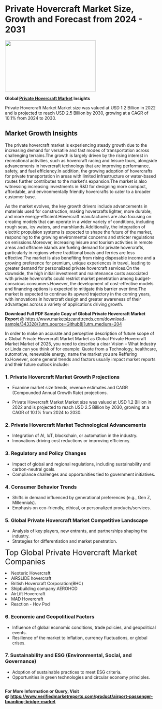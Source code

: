 <H1>Private Hovercraft Market Size, Growth and Forecast from 2024 - 2031</H1><img class="aligncenter size-medium wp-image-584254" src="https://thirdeyenews.in/wp-content/uploads/2024/09/Global-Market-Research-300x168.jpeg" alt="" width="300" height="168" /><p><strong>Global&nbsp;<a href="https://www.marketsizeandtrends.com/download-sample/343328/?utm_source=Github8j?utm_medium=204">Private Hovercraft Market</a> Insights</strong></p><p>Private Hovercraft Market Market size was valued at USD 1.2 Billion in 2022 and is projected to reach USD 2.5 Billion by 2030, growing at a CAGR of 10.1% from 2024 to 2030.</p><p><h2>Market Growth Insights</h2> <p>The private hovercraft market is experiencing steady growth due to the increasing demand for versatile and fast modes of transportation across challenging terrains.The growth is largely driven by the rising interest in recreational activities, such as hovercraft racing and leisure tours, alongside advancements in hovercraft technology that are improving performance, safety, and fuel efficiency.In addition, the growing adoption of hovercrafts for private transportation in areas with limited infrastructure or water-based routes further contributes to the market's expansion.The market is also witnessing increasing investments in R&D for designing more compact, affordable, and environmentally friendly hovercrafts to cater to a broader customer base.</p> <p>As the market evolves, the key growth drivers include advancements in materials used for construction, making hovercrafts lighter, more durable, and more energy-efficient.Hovercraft manufacturers are also focusing on creating models that can operate in a wider variety of conditions, including rough seas, icy waters, and marshlands.Additionally, the integration of electric propulsion systems is expected to shape the future of the market, responding to the growing environmental concerns and stricter regulations on emissions.Moreover, increasing leisure and tourism activities in remote areas and offshore islands are fueling demand for private hovercrafts, particularly in regions where traditional boats and ferries are less effective.The market is also benefiting from rising disposable income and a growing preference for premium, unique experiences in travel, leading to greater demand for personalized private hovercraft services.On the downside, the high initial investment and maintenance costs associated with private hovercrafts could restrict market penetration among budget-conscious consumers.However, the development of cost-effective models and financing options is expected to mitigate this barrier over time.The market is expected to continue its upward trajectory in the coming years, with innovations in hovercraft design and greater awareness of their advantages across a variety of applications driving growth.</p> <p><span class=""><strong>Download Full PDF Sample Copy of Global Private Hovercraft Market Report</strong> @ <a href="https://www.marketsizeandtrends.com/download-sample/343328/?utm_source=Github8j?utm_medium=204" target="_blank">https://www.marketsizeandtrends.com/download-sample/343328/?utm_source=Github8j?utm_medium=204</a></span></p><p>In order to make an accurate and perceptive description of future scope of a Global&nbsp;Private Hovercraft Market Market as Global&nbsp;Private Hovercraft Market Market of 2025, you need to describe a clear Vision &ndash; What Industry or Linda can you think of for example: Quote from a Technology, healthcare, automotive, renewable energy, name the market you are Reffering to.However, some general trends and factors usually impact market reports and their future outlook include:</p><h3>1.&nbsp;<strong>Private Hovercraft Market Growth Projections</strong></h3><ul><li>Examine market size trends, revenue estimates and CAGR (Compounded Annual Growth Rate) projections.</li><li><p>Private Hovercraft Market Market size was valued at USD 1.2 Billion in 2022 and is projected to reach USD 2.5 Billion by 2030, growing at a CAGR of 10.1% from 2024 to 2030.</p></li></ul><h3>2.&nbsp;<strong>Private Hovercraft Market Technological Advancements</strong></h3><ul><li>Integration of AI, IoT, blockchain, or automation in the industry.</li><li>Innovations driving cost reductions or improving efficiency.</li></ul><h3>3.&nbsp;<strong>Regulatory and Policy Changes</strong></h3><ul><li>Impact of global and regional regulations, including sustainability and carbon-neutral goals.</li><li>Compliance challenges and opportunities tied to government initiatives.</li></ul><h3>4.&nbsp;<strong>Consumer Behavior Trends</strong></h3><ul><li>Shifts in demand influenced by generational preferences (e.g., Gen Z, Millennials).</li><li>Emphasis on eco-friendly, ethical, or personalized products/services.</li></ul><h3>5.&nbsp;<strong>Global Private Hovercraft Market Competitive Landscape</strong></h3><ul><li>Analysis of key players, new entrants, and partnerships shaping the industry.</li><li>Strategies for differentiation and market penetration.</li></ul><p data-pm-slice="1 1 []"><span style="color: inherit; font-family: inherit; font-size: 25px;">Top Global Private Hovercraft Market Companies</span></p><div class="" data-test-id=""><p><li>Neoteric Hovercraft</li><li> AIRSLIDE hovercraft</li><li> British Hovercraft Corporation(BHC)</li><li> Shipbuilding company AEROHOD</li><li> AirLift Hovercraft</li><li> MAD Hovercraft</li><li> Reaction - Hov Pod</li></p></div><h3>6.&nbsp;<strong>Economic and Geopolitical Factors</strong></h3><ul><li>Influence of global economic conditions, trade policies, and geopolitical events.</li><li>Resilience of the market to inflation, currency fluctuations, or global crises.</li></ul><h3>7.&nbsp;<strong>Sustainability and ESG (Environmental, Social, and Governance)</strong></h3><ul><li>Adoption of sustainable practices to meet ESG criteria.</li><li>Opportunities in green technologies and circular economy principles.</li></ul><h2><strong style="font-size: 14px;">For More Information or Query, Visit @&nbsp;</strong><a style="background-color: #ffffff; font-size: 14px;" href="https://www.marketsizeandtrends.com/report/private-hovercraft-market/" target="_blank">https://www.verifiedmarketreports.com/product/airport-passenger-boarding-bridge-market</a></h2>